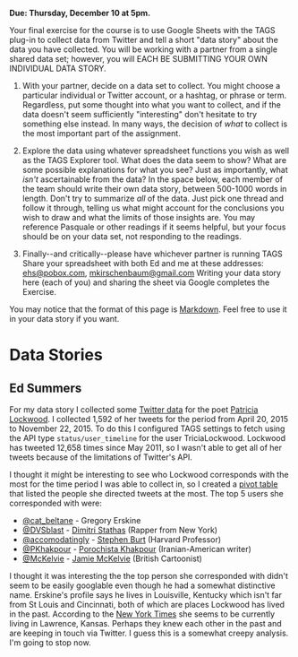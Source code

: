 **Due: Thursday, December 10 at 5pm.**

Your final exercise for the course is to use Google Sheets with the TAGS 
plug-in to collect data from Twitter and tell a short "data story" about 
the data you have collected. You will be working with a partner from a 
single shared data set; however, you will EACH BE SUBMITTING YOUR OWN 
INDIVIDUAL DATA STORY.

1. With your partner, decide on a data set to collect. You might choose a 
particular individual or Twitter account, or a hashtag, or phrase or term. 
Regardless, put some thought into what you want to collect, and if the 
data doesn't seem sufficiently "interesting" don't hesitate to try 
something else instead. In many ways, the decision of *what* to collect 
is the most important part of the assignment.

2. Explore the data using whatever spreadsheet functions you wish as 
well as the TAGS Explorer tool. What does the data seem to show? 
What are some possible explanations for what you see? Just as 
importantly, what *isn't* ascertainable from the data? In the space 
below, each member of the team should write their own data story, 
between 500-1000 words in length. Don't try to summarize *all* of the 
data. Just pick one thread and follow it through, telling us what might 
account for the conclusions you wish to draw and what the limits of 
those insights are. You may reference Pasquale or other readings if 
it seems helpful, but your focus should be on your data set, not 
responding to the readings.

3. Finally--and critically--please have whichever partner is running 
TAGS Share your spreadsheet with both Ed and me at these addresses: 
ehs@pobox.com, mkirschenbaum@gmail.com Writing your data story here 
(each of you) and sharing the sheet via Google completes the Exercise.

You may notice that the format of this page is
[Markdown](https://help.github.com/articles/markdown-basics/). Feel free to use
it in your data story if you want.

# Data Stories

## Ed Summers

For my data story I collected some [Twitter data](https://docs.google.com/spreadsheets/d/1pFjo7Dot9GBaAbJ1LPAfgTnuBENZDOH1PGs9xDQfqYY/edit#gid=8743918&vpid=A2) for the poet [Patricia Lockwood](https://twitter.com/TriciaLockwood). I collected 1,592 of her tweets for the period from April 20, 2015 to November 22, 2015. To do this I configured TAGS settings to fetch using the API type `status/user_timeline` for the user TriciaLockwood. Lockwood has tweeted 12,658 times since May 2011, so I wasn't able to get all of her tweets because of the limitations of Twitter's API.

I thought it might be interesting to see who Lockwood corresponds with the most for the time period I was able to collect in, so I created a [pivot table](https://docs.google.com/spreadsheets/d/1pFjo7Dot9GBaAbJ1LPAfgTnuBENZDOH1PGs9xDQfqYY/edit#gid=2056103132&vpid=A1) that listed the people she directed tweets at the most. The top 5 users she corresponded with were:

* [@cat_beltane](https://twitter.com/cat_beltane) - Gregory Erskine
* [@DVSblast](https://twitter.com/DVSblast) - [Dimitri Stathas](http://firstwefeast.com/eat/insomniacs-guide-manhattan-dvs/) (Rapper from New York)
* [@accomodatingly](https://twitter.com/accommodatingly) - [Stephen Burt](https://en.wikipedia.org/wiki/Stephen_Burt) (Harvard Professor)
* [@PKhakpour](https://twitter.com/PKhakpour) - [Porochista Khakpour](https://en.wikipedia.org/wiki/Porochista_Khakpour) (Iranian-American writer)
* [@McKelvie](https://twitter.com/McKelvie) - [Jamie McKelvie](https://en.wikipedia.org/wiki/Jamie_McKelvie) (British Cartoonist)

I thought it was interesting the the top person she corresponded with didn't seem to be easily googlable even though he had a somewhat distinctive name.  Erskine's profile says he lives in Louisville, Kentucky which isn't far from St Louis and Cincinnati, both of which are places Lockwood has lived in the past. According to the [New York Times](http://www.nytimes.com/2014/06/01/magazine/the-smutty-metaphor-queen-of-lawrence-kansas.html) she seems to be currently living in Lawrence, Kansas. Perhaps they knew each other in the past and are keeping in touch via Twitter. I guess this is a somewhat creepy analysis. I'm going to stop now.




